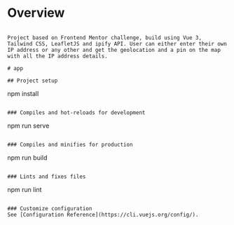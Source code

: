 # Overview
```

Project based on Frontend Mentor challenge, build using Vue 3, Tailwind CSS, LeafletJS and ipify API. User can either enter their own IP address or any other and get the geolocation and a pin on the map with all the IP address details.

# app

## Project setup
```
npm install
```

### Compiles and hot-reloads for development
```
npm run serve
```

### Compiles and minifies for production
```
npm run build
```

### Lints and fixes files
```
npm run lint
```

### Customize configuration
See [Configuration Reference](https://cli.vuejs.org/config/).
